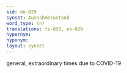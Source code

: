 ```yaml
---
sid: de-029
synset: Ausnahmezustand
word_type: (n)
translations: fi-033, es-029
hypernym: 
hyponym: 
layout: synset
---
```

general, extraordinary times due to COVID-19